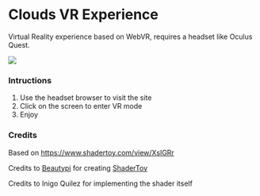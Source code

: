 # Clouds VR Experience

Virtual Reality experience based on WebVR, requires a headset like Oculus Quest.

<img src="https://thumbs.gfycat.com/VelvetyAffectionateFrogmouth-small.gif">

### Intructions

1. Use the headset browser to visit the site
2. Click on the screen to enter VR mode
3. Enjoy

### Credits

Based on https://www.shadertoy.com/view/XslGRr

Credits to [Beautypi](http://www.beautypi.com/) for creating [ShaderToy](https://www.shadertoy.com/)

Credits to Inigo Quilez for implementing the shader itself
